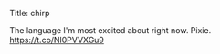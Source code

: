 Title: chirp

The language I'm most excited about right now. Pixie. <a href="https://t.co/Nl0PVVXGu9">https://t.co/Nl0PVVXGu9</a>
